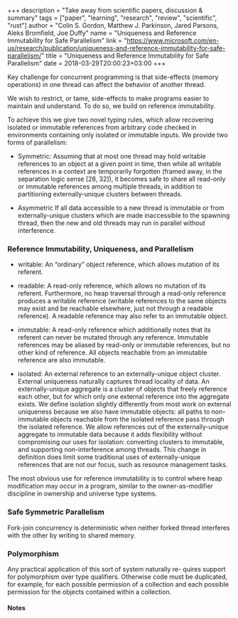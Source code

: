 +++
description = "Take away from scientific papers, discussion & summary"
tags = ["paper", "learning", "research", "review", "scientific", "rust"]
author = "Colin S. Gordon, Matthew J. Parkinson, Jared Parsons, Aleks Bromfield, Joe Duffy"
name = "Uniqueness and Reference Immutability for Safe Parallelism"
link = "https://www.microsoft.com/en-us/research/publication/uniqueness-and-reference-immutability-for-safe-parallelism/"
title = "Uniqueness and Reference Immutability for Safe Parallelism"
date = 2018-03-29T20:00:23+03:00
+++

Key challenge for concurrent programming is that side-effects (memory operations) in one thread can affect the behavior of another thread.

We wish to restrict, or tame, side-effects to make programs easier to maintain and understand.
To do so, we build on reference immutability.

To achieve this we give two novel typing
rules, which allow recovering isolated or immutable references from arbitrary code checked in environments containing only isolated or immutable inputs.
We provide two forms of parallelism:

 - Symmetric: Assuming that at most one thread may hold
   writable references to an object at a given point in time,
   then while all writable references in a context are temporarily forgotten (framed away, in the separation logic
   sense [28, 32]), it becomes safe to share all read-only or immutable references among multiple threads,
   in addition to partitioning externally-unique clusters between threads.

 - Asymmetric If all data accessible to a new thread is immutable
   or from externally-unique clusters which are
   made inaccessible to the spawning thread, then the new
   and old threads may run in parallel without interference.

### Reference Immutability, Uniqueness, and Parallelism

 - writable: An “ordinary” object reference, which allows mutation of its referent.

 - readable: A read-only reference, which allows no mutation of its referent. Furthermore, no heap traversal
   through a read-only reference produces a writable reference (writable references to the same objects may exist
   and be reachable elsewhere, just not through a readable reference). A readable reference may also refer to an immutable object.

 - immutable: A read-only reference which additionally notes
   that its referent can never be mutated through any reference.
   Immutable references may be aliased by read-only
   or immutable references, but no other kind of reference.
   All objects reachable from an immutable reference are
   also immutable.

 - isolated: An external reference to an externally-unique
   object cluster. External uniqueness naturally captures
   thread locality of data. An externally-unique aggregate
   is a cluster of objects that freely reference each other,
   but for which only one external reference into the aggregate exists.
   We define isolation slightly differently
   from most work on external uniqueness because we also
   have immutable objects: all paths to non-immutable objects reachable from the isolated reference pass through
   the isolated reference. We allow references out of the
   externally-unique aggregate to immutable data because it
   adds flexibility without compromising our uses for isolation:
   converting clusters to immutable, and supporting non-interference among threads. This
   change in definition does limit some traditional uses of
   externally-unique references that are not our focus, such
   as resource management tasks.

The most obvious use for reference immutability is to control where heap modification may occur in a program,
similar to the owner-as-modifier discipline in ownership and universe type systems.

### Safe Symmetric Parallelism

Fork-join concurrency is deterministic when neither forked
thread interferes with the other by writing to shared memory.

### Polymorphism

Any practical application of this sort of system naturally re-
quires support for polymorphism over type qualifiers.
Otherwise code must be duplicated, for example, for each
possible permission of a collection and each possible
permission for the objects contained within a collection.


#### Notes
